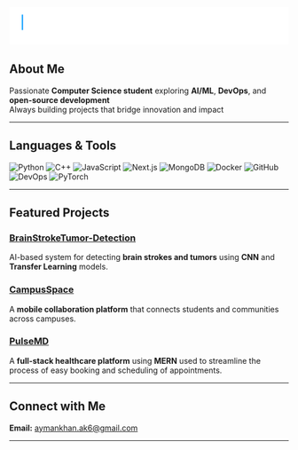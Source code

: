 ![Hi there — Ayman Khan](./animated-header.svg)

## About Me  
 Passionate **Computer Science student** exploring **AI/ML**, **DevOps**, and **open-source development**  
 Always building projects that bridge innovation and impact  

---

## Languages & Tools  

![Python](https://img.shields.io/badge/Python-3670A0?style=for-the-badge&logo=python&logoColor=ffdd54)
![C++](https://img.shields.io/badge/C++-00599C?style=for-the-badge&logo=cplusplus&logoColor=white)
![JavaScript](https://img.shields.io/badge/JavaScript-F7DF1E?style=for-the-badge&logo=javascript&logoColor=black)
![Next.js](https://img.shields.io/badge/Next.js-000000?style=for-the-badge&logo=nextdotjs&logoColor=white)
![MongoDB](https://img.shields.io/badge/MongoDB-4EA94B?style=for-the-badge&logo=mongodb&logoColor=white)
![Docker](https://img.shields.io/badge/Docker-2496ED?style=for-the-badge&logo=docker&logoColor=white)
![GitHub](https://img.shields.io/badge/GitHub-181717?style=for-the-badge&logo=github&logoColor=white)
![DevOps](https://img.shields.io/badge/DevOps-0A66C2?style=for-the-badge&logo=azuredevops&logoColor=white)
![PyTorch](https://img.shields.io/badge/PyTorch-EE4C2C?style=for-the-badge&logo=pytorch&logoColor=white)

---

## Featured Projects  

### [BrainStrokeTumor-Detection](https://github.com/AymanKhan9/BrainStrokeTumor-Detection)
AI-based system for detecting **brain strokes and tumors** using **CNN** and **Transfer Learning** models.

### [CampusSpace](https://github.com/AymanKhan9/CampusSpace)
A **mobile collaboration platform** that connects students and communities across campuses.

### [PulseMD](https://github.com/AymanKhan9/pulseMD)
A **full-stack healthcare platform** using **MERN** used to streamline the process of easy booking and scheduling of appointments.

---

## Connect with Me  
**Email:** [aymankhan.ak6@gmail.com](mailto:aymankhan.ak6@gmail.com)  


---



